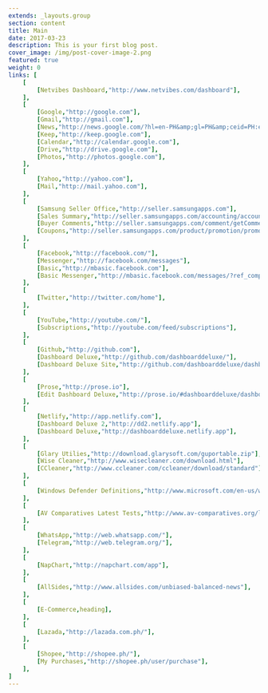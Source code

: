 ```yaml
---
extends: _layouts.group
section: content
title: Main
date: 2017-03-23
description: This is your first blog post.
cover_image: /img/post-cover-image-2.png
featured: true
weight: 0
links: [
    [
        [Netvibes Dashboard,"http://www.netvibes.com/dashboard"],
    ],
    [
        [Google,"http://google.com"],
        [Gmail,"http://gmail.com"],
        [News,"http://news.google.com/?hl=en-PH&amp;gl=PH&amp;ceid=PH:en"],
        [Keep,"http://keep.google.com"],
        [Calendar,"http://calendar.google.com"],
        [Drive,"http://drive.google.com"],
        [Photos,"http://photos.google.com"],
    ],
    [
        [Yahoo,"http://yahoo.com"],
        [Mail,"http://mail.yahoo.com"],
    ],
    [
        [Samsung Seller Office,"http://seller.samsungapps.com"],
        [Sales Summary,"http://seller.samsungapps.com/accounting/accountingList.as"],
        [Buyer Comments,"http://seller.samsungapps.com/comment/getCommentList.as"],
        [Coupons,"http://seller.samsungapps.com/product/promotion/promotioncoupon.as"],
    ],
    [
        [Facebook,"http://facebook.com/"],
        [Messenger,"http://facebook.com/messages"],
        [Basic,"http://mbasic.facebook.com"],
        [Basic Messenger,"http://mbasic.facebook.com/messages/?ref_component=mbasic_home_header&amp;ref_page=%2Fwap%2Fhome.php&amp;refid=8"],
    ],
    [
        [Twitter,"http://twitter.com/home"],
    ],
    [
        [YouTube,"http://youtube.com/"],
        [Subscriptions,"http://youtube.com/feed/subscriptions"],
    ],
    [
        [Github,"http://github.com"],
        [Dashboard Deluxe,"http://github.com/dashboarddeluxe/"],
        [Dashboard Deluxe Site,"http://github.com/dashboarddeluxe/dashboarddeluxe.github.io"],
    ],
    [
        [Prose,"http://prose.io"],
        [Edit Dashboard Deluxe,"http://prose.io/#dashboarddeluxe/dashboarddeluxe.github.io/edit/master/index.md"],
    ],
    [
        [Netlify,"http://app.netlify.com"],
        [Dashboard Deluxe 2,"http://dd2.netlify.app"],
        [Dashboard Deluxe,"http://dashboarddeluxe.netlify.app"],
    ],
    [
        [Glary Utilies,"http://download.glarysoft.com/guportable.zip"],
        [Wise Cleaner,"http://www.wisecleaner.com/download.html"],
        [CCleaner,"http://www.ccleaner.com/ccleaner/download/standard"],
    ],
    [
        [Windows Defender Definitions,"http://www.microsoft.com/en-us/wdsi/definitions"],
    ],
    [
        [AV Comparatives Latest Tests,"http://www.av-comparatives.org/latest-tests/"],
    ],
    [
        [WhatsApp,"http://web.whatsapp.com/"],
        [Telegram,"http://web.telegram.org/"],
    ],
    [
        [NapChart,"http://napchart.com/app"],
    ],
    [
        [AllSides,"http://www.allsides.com/unbiased-balanced-news"],
    ],
    [
        [E-Commerce,heading],
    ],
    [
        [Lazada,"http://lazada.com.ph/"],
    ],
    [
        [Shopee,"http://shopee.ph/"],
        [My Purchases,"http://shopee.ph/user/purchase"],
    ],
]
---
```

